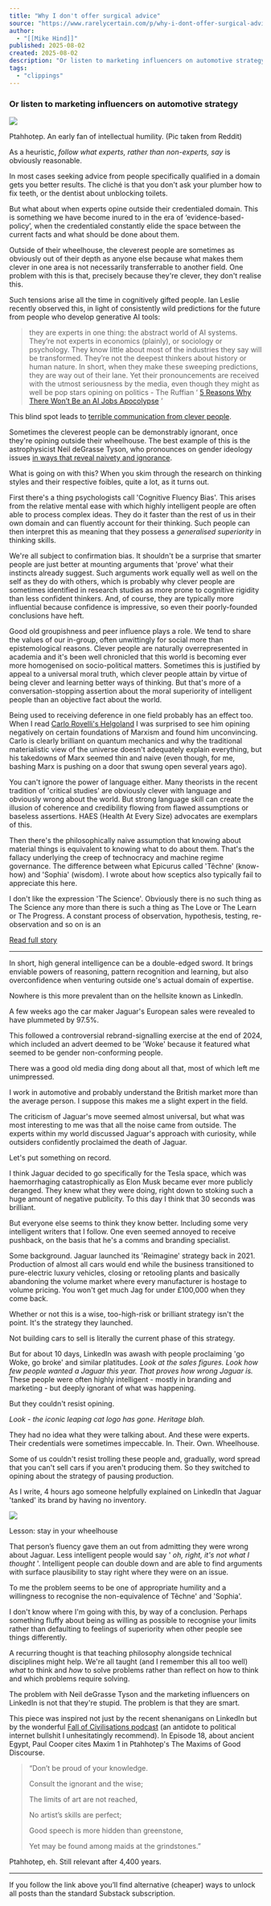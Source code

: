 ```yaml
---
title: "Why I don't offer surgical advice"
source: "https://www.rarelycertain.com/p/why-i-dont-offer-surgical-advice?publication_id=409600&post_id=169914510&isFreemail=false&r=7br8e&triedRedirect=true"
author:
  - "[[Mike Hind]]"
published: 2025-08-02
created: 2025-08-02
description: "Or listen to marketing influencers on automotive strategy"
tags:
  - "clippings"
---
```

### Or listen to marketing influencers on automotive strategy

![](https://substackcdn.com/image/fetch/$s_!n3qx!)

Ptahhotep. An early fan of intellectual humility. (Pic taken from Reddit)

As a heuristic, *follow what experts, rather than non-experts, say* is obviously reasonable.

In most cases seeking advice from people specifically qualified in a domain gets you better results. The cliché is that you don't ask your plumber how to fix teeth, or the dentist about unblocking toilets.

But what about when experts opine outside their credentialed domain. This is something we have become inured to in the era of ‘evidence-based-policy’, when the credentialed constantly elide the space between the current facts and what should be done about them.

Outside of their wheelhouse, the cleverest people are sometimes as obviously out of their depth as anyone else because what makes them clever in one area is not necessarily transferrable to another field. One problem with this is that, precisely because they're clever, they don't realise this.

Such tensions arise all the time in cognitively gifted people. Ian Leslie recently observed this, in light of consistently wild predictions for the future from people who develop generative AI tools:

> they are experts in one thing: the abstract world of AI systems. They’re not experts in economics (plainly), or sociology or psychology. They know little about most of the industries they say will be transformed. They’re not the deepest thinkers about history or human nature. In short, when they make these sweeping predictions, they are way out of their lane. Yet their pronouncements are received with the utmost seriousness by the media, even though they might as well be pop stars opining on politics - The Ruffian ‘ [5 Reasons Why There Won’t Be an AI Jobs Apocolypse](https://www.ian-leslie.com/p/5-reasons-there-wont-be-an-ai-jobs) ’

This blind spot leads to [terrible communication from clever people](https://www.rarelycertain.com/p/scientific-and-technocratic-communication).

Sometimes the cleverest people can be demonstrably ignorant, once they're opining outside their wheelhouse. The best example of this is the astrophysicist Neil deGrasse Tyson, who pronounces on gender ideology issues [in ways that reveal naivety and ignorance](https://www.realityslaststand.com/p/neil-degrasse-tyson-should-stick).

What is going on with this? When you skim through the research on thinking styles and their respective foibles, quite a lot, as it turns out.

First there's a thing psychologists call 'Cognitive Fluency Bias'. This arises from the relative mental ease with which highly intelligent people are often able to process complex ideas. They do it faster than the rest of us in their own domain and can fluently account for their thinking. Such people can then interpret this as meaning that they possess a *generalised superiority* in thinking skills.

We're all subject to confirmation bias. It shouldn't be a surprise that smarter people are just better at mounting arguments that 'prove' what their instincts already suggest. Such arguments work equally well as well on the self as they do with others, which is probably why clever people are sometimes identified in research studies as more prone to cognitive rigidity than less confident thinkers. And, of course, they are typically more influential because confidence is impressive, so even their poorly-founded conclusions have heft.

Good old groupishness and peer influence plays a role. We tend to share the values of our in-group, often unwittingly for social more than epistemological reasons. Clever people are naturally overrepresented in academia and it's been well chronicled that this world is becoming ever more homogenised on socio-political matters. Sometimes this is justified by appeal to a universal moral truth, which clever people attain by virtue of being clever and learning better ways of thinking. But that's more of a conversation-stopping assertion about the moral superiority of intelligent people than an objective fact about the world.

Being used to receiving deference in one field probably has an effect too. When I read [Carlo Rovelli's Helgoland](https://www.penguin.co.uk/books/317825/helgoland-by-rovelli-carlo/9780141993270) I was surprised to see him opining negatively on certain foundations of Marxism and found him unconvincing. Carlo is clearly brilliant on quantum mechanics and why the traditional materialistic view of the universe doesn't adequately explain everything, but his takedowns of Marx seemed thin and naive (even though, for me, bashing Marx is pushing on a door that swung open several years ago).

You can't ignore the power of language either. Many theorists in the recent tradition of 'critical studies' are obviously clever with language and obviously wrong about the world. But strong language skill can create the illusion of coherence and credibility flowing from flawed assumptions or baseless assertions. HAES (Health At Every Size) advocates are exemplars of this.

Then there's the philosophically naive assumption that knowing about material things is equivalent to knowing what to do about them. That's the fallacy underlying the creep of technocracy and machine regime governance. The difference between what Epicurus called 'Tẽchne' (know-how) and 'Sophia' (wisdom). I wrote about how sceptics also typically fail to appreciate this here.

I don't like the expression 'The Science'. Obviously there is no such thing as The Science any more than there is such a thing as The Love or The Learn or The Progress. A constant process of observation, hypothesis, testing, re-observation and so on is an

[Read full story](https://www.rarelycertain.com/p/sceptics-should-stop-driving-their)

---

In short, high general intelligence can be a double-edged sword. It brings enviable powers of reasoning, pattern recognition and learning, but also overconfidence when venturing outside one's actual domain of expertise.

Nowhere is this more prevalent than on the hellsite known as LinkedIn.

A few weeks ago the car maker Jaguar's European sales were revealed to have plummeted by 97.5%.

This followed a controversial rebrand-signalling exercise at the end of 2024, which included an advert deemed to be 'Woke' because it featured what seemed to be gender non-conforming people.

There was a good old media ding dong about all that, most of which left me unimpressed.

I work in automotive and probably understand the British market more than the average person. I suppose this makes me a slight expert in the field.

The criticism of Jaguar's move seemed almost universal, but what was most interesting to me was that all the noise came from outside. The experts within my world discussed Jaguar's approach with curiosity, while outsiders confidently proclaimed the death of Jaguar.

Let's put something on record.

I think Jaguar decided to go specifically for the Tesla space, which was haemorrhaging catastrophically as Elon Musk became ever more publicly deranged. They knew what they were doing, right down to stoking such a huge amount of negative publicity. To this day I think that 30 seconds was brilliant.

But everyone else seems to think they know better. Including some very intelligent writers that I follow. One even seemed annoyed to receive pushback, on the basis that he's a comms and branding specialist.

Some background. Jaguar launched its 'Reimagine' strategy back in 2021. Production of almost all cars would end while the business transitioned to pure-electric luxury vehicles, closing or retooling plants and basically abandoning the volume market where every manufacturer is hostage to volume pricing. You won't get much Jag for under £100,000 when they come back.

Whether or not this is a wise, too-high-risk or brilliant strategy isn't the point. It's the strategy they launched.

Not building cars to sell is literally the current phase of this strategy.

But for about 10 days, LinkedIn was awash with people proclaiming 'go Woke, go broke' and similar platitudes. *Look at the sales figures. Look how few people wanted a Jaguar this year. That proves how wrong Jaguar is.* These people were often highly intelligent - mostly in branding and marketing - but deeply ignorant of what was happening.

But they couldn't resist opining.

*Look - the iconic leaping cat logo has gone. Heritage blah.*

They had no idea what they were talking about. And these were experts. Their credentials were sometimes impeccable. In. Their. Own. Wheelhouse.

Some of us couldn't resist trolling these people and, gradually, word spread that you can't sell cars if you aren't producing them. So they switched to opining about the strategy of pausing production.

As I write, 4 hours ago someone helpfully explained on LinkedIn that Jaguar 'tanked' its brand by having no inventory.

![](https://www.rarelycertain.com/p/%7B%22src%22:%22https://substack-post-media.s3.amazonaws.com/public/images/425c5aba-9e0c-4fa9-aca6-51cf1a7bb7df_542x1078.png%22,%22srcNoWatermark%22:null,%22fullscreen%22:null,%22imageSize%22:null,%22height%22:1078,%22width%22:542,%22resizeWidth%22:null,%22bytes%22:316994,%22alt%22:null,%22title%22:null,%22type%22:%22image/png%22,%22href%22:null,%22belowTheFold%22:true,%22topImage%22:false,%22internalRedirect%22:%22https://www.rarelycertain.com/i/169914510?img=https%3A%2F%2Fsubstack-post-media.s3.amazonaws.com%2Fpublic%2Fimages%2F425c5aba-9e0c-4fa9-aca6-51cf1a7bb7df_542x1078.png%22,%22isProcessing%22:false,%22align%22:null,%22offset%22:false})

Lesson: stay in your wheelhouse

That person’s fluency gave them an out from admitting they were wrong about Jaguar. Less intelligent people would say ' *oh, right, it's not what I thought* '. Intelligent people can double down and are able to find arguments with surface plausibility to stay right where they were on an issue.

To me the problem seems to be one of appropriate humility and a willingness to recognise the non-equivalence of Tẽchne' and 'Sophia'.

I don't know where I'm going with this, by way of a conclusion. Perhaps something fluffy about being as willing as possible to recognise your limits rather than defaulting to feelings of superiority when other people see things differently.

A recurring thought is that teaching philosophy alongside technical disciplines might help. We're all taught (and I remember this all too well) *what* to think and *how* to solve problems rather than reflect on how to think and which problems require solving.

The problem with Neil deGrasse Tyson and the marketing influencers on LinkedIn is not that they're stupid. The problem is that they are smart.

This piece was inspired not just by the recent shenanigans on LinkedIn but by the wonderful [Fall of Civilisations podcast](https://fallofcivilizationspodcast.com/) (an antidote to political internet bullshit I unhesitatingly recommend). In Episode 18, about ancient Egypt, Paul Cooper cites Maxim 1 in Ptahhotep's The Maxims of Good Discourse.

> “Don’t be proud of your knowledge.
> 
> Consult the ignorant and the wise;
> 
> The limits of art are not reached,
> 
> No artist’s skills are perfect;
> 
> Good speech is more hidden than greenstone,
> 
> Yet may be found among maids at the grindstones.”

Ptahhotep, eh. Still relevant after 4,400 years.

---

If you follow the link above you’ll find alternative (cheaper) ways to unlock all posts than the standard Substack subscription.